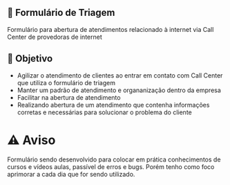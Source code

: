 ## :memo: Formulário de Triagem 
Formulário para abertura de atendimentos relacionado à internet via Call Center de provedoras de internet

## :dart: Objetivo
- Agilizar o atendimento de clientes ao entrar em contato com Call Center que utiliza o formulário de triagem
- Manter um padrão de atendimento e organanização dentro da empresa
- Facilitar na abertura de atendimento
- Realizando abertura de um atendimento que contenha informações corretas e necessárias para solucionar o problema do cliente

# :warning: Aviso
Formulário sendo desenvolvido para colocar em prática conhecimentos de cursos e vídeos aulas, passível de erros e bugs. Porém tenho como foco aprimorar a cada dia que for sendo utilizado.